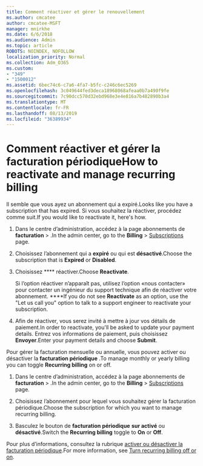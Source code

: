 ```yaml
---
title: Comment réactiver et gérer le renouvellement
ms.author: cmcatee
author: cmcatee-MSFT
manager: mnirkhe
ms.date: 6/6/2018
ms.audience: Admin
ms.topic: article
ROBOTS: NOINDEX, NOFOLLOW
localization_priority: Normal
ms.collection: Adm_O365
ms.custom:
- "349"
- "1500012"
ms.assetid: 6bec74c6-c7a6-4fa7-b5fc-c246c6ec5269
ms.openlocfilehash: 3c049644fed3deca18968068afeaa0b7a490f9fe
ms.sourcegitcommit: 7c90dcc570d32ebd968e3e4e816a7b482890b3a4
ms.translationtype: MT
ms.contentlocale: fr-FR
ms.lasthandoff: 08/13/2019
ms.locfileid: "36389934"
---
```

# <a name="how-to-reactivate-and-manage-recurring-billing"></a><span data-ttu-id="9cf84-102">Comment réactiver et gérer la facturation périodique</span><span class="sxs-lookup"><span data-stu-id="9cf84-102">How to reactivate and manage recurring billing</span></span>

<span data-ttu-id="9cf84-103">Il semble que vous ayez un abonnement qui a expiré.</span><span class="sxs-lookup"><span data-stu-id="9cf84-103">Looks like you have a subscription that has expired.</span></span> <span data-ttu-id="9cf84-104">Si vous souhaitez la réactiver, procédez comme suit.</span><span class="sxs-lookup"><span data-stu-id="9cf84-104">If you would like to reactivate it, here's how.</span></span>
  
1. <span data-ttu-id="9cf84-105">Dans le centre d’administration, accédez à la page abonnements de **facturation** \> [](https://go.microsoft.com/fwlink/p/?linkid=842054) .</span><span class="sxs-lookup"><span data-stu-id="9cf84-105">In the admin center, go to the **Billing** \> [Subscriptions](https://go.microsoft.com/fwlink/p/?linkid=842054) page.</span></span>

2. <span data-ttu-id="9cf84-106">Choisissez l’abonnement qui a **expiré** ou qui est **désactivé**.</span><span class="sxs-lookup"><span data-stu-id="9cf84-106">Choose the subscription that is **Expired** or **Disabled**.</span></span>

3. <span data-ttu-id="9cf84-107">Choisissez \*\*\*\* réactiver.</span><span class="sxs-lookup"><span data-stu-id="9cf84-107">Choose **Reactivate**.</span></span>

    <span data-ttu-id="9cf84-108">Si l’option réactiver n’apparaît pas, utilisez l’option «nous contacter» pour contacter un ingénieur du support technique afin de réactiver votre abonnement. \*\*\*\*</span><span class="sxs-lookup"><span data-stu-id="9cf84-108">If you do not see **Reactivate** as an option, use the "Let us call you" option to talk to a support engineer to reactivate your subscription.</span></span>

4. <span data-ttu-id="9cf84-109">Afin de réactiver, vous serez invité à mettre à jour vos détails de paiement.</span><span class="sxs-lookup"><span data-stu-id="9cf84-109">In order to reactivate, you'll be asked to update your payment details.</span></span> <span data-ttu-id="9cf84-110">Entrez vos informations de paiement, puis choisissez **Envoyer**.</span><span class="sxs-lookup"><span data-stu-id="9cf84-110">Enter your payment details and choose **Submit**.</span></span>

<span data-ttu-id="9cf84-111">Pour gérer la facturation mensuelle ou annuelle, vous pouvez activer ou désactiver la **facturation périodique** .</span><span class="sxs-lookup"><span data-stu-id="9cf84-111">To manage monthly or yearly billing you can toggle **Recurring billing** on or off.</span></span>
  
1. <span data-ttu-id="9cf84-112">Dans le centre d’administration, accédez à la page abonnements de **facturation** \> [](https://go.microsoft.com/fwlink/p/?linkid=842054) .</span><span class="sxs-lookup"><span data-stu-id="9cf84-112">In the admin center, go to the **Billing** \> [Subscriptions](https://go.microsoft.com/fwlink/p/?linkid=842054) page.</span></span>

2. <span data-ttu-id="9cf84-113">Choisissez l’abonnement pour lequel vous souhaitez gérer la facturation périodique.</span><span class="sxs-lookup"><span data-stu-id="9cf84-113">Choose the subscription for which you want to manage recurring billing.</span></span>

3. <span data-ttu-id="9cf84-114">Basculez le bouton de **facturation périodique** **sur activé** ou **désactivé**.</span><span class="sxs-lookup"><span data-stu-id="9cf84-114">Switch the **Recurring billing** toggle to **On** or **Off**.</span></span>

<span data-ttu-id="9cf84-115">Pour plus d’informations, consultez la rubrique [activer ou désactiver la facturation périodique](https://docs.microsoft.com/en-us/office365/admin/subscriptions-and-billing/renew-your-subscription#turn-recurring-billing-off-or-on).</span><span class="sxs-lookup"><span data-stu-id="9cf84-115">For more information, see [Turn recurring billing off or on](https://docs.microsoft.com/en-us/office365/admin/subscriptions-and-billing/renew-your-subscription#turn-recurring-billing-off-or-on).</span></span>